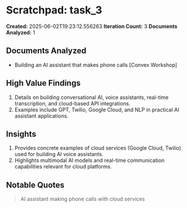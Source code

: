 # Scratchpad: task_3

**Created:** 2025-06-02T19:23:12.556263
**Iteration Count:** 3
**Documents Analyzed:** 1

## Documents Analyzed
- Building an AI assistant that makes phone calls [Convex Workshop]

## High Value Findings
1. Details on building conversational AI, voice assistants, real-time transcription, and cloud-based API integrations.
2. Examples include GPT, Twilio, Google Cloud, and NLP in practical AI assistant applications.

## Insights
1. Provides concrete examples of cloud services (Google Cloud, Twilio) used for building AI voice assistants.
2. Highlights multimodal AI models and real-time communication capabilities relevant for cloud platforms.

## Notable Quotes
> AI assistant making phone calls with cloud services
